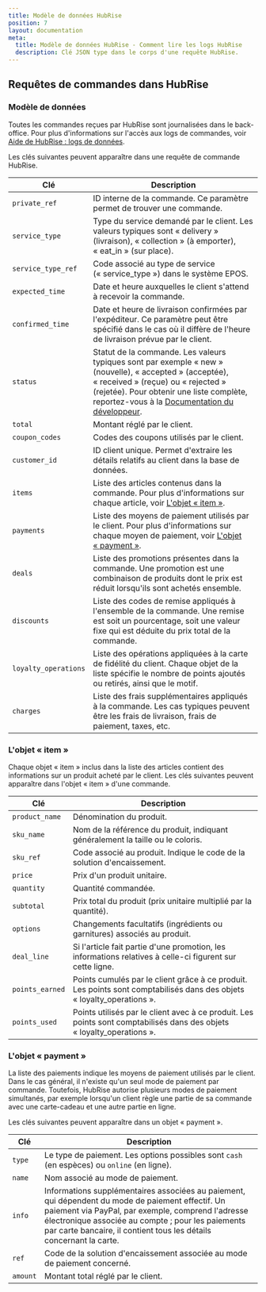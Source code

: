 ```yaml
---
title: Modèle de données HubRise
position: 7
layout: documentation
meta:
  title: Modèle de données HubRise - Comment lire les logs HubRise
  description: Clé JSON type dans le corps d'une requête HubRise.
---
```


## Requêtes de commandes dans HubRise

### Modèle de données

Toutes les commandes reçues par HubRise sont journalisées dans le back-office. Pour plus d'informations sur l'accès aux logs de commandes, voir [Aide de HubRise : logs de données](/docs/data/#logs).

Les clés suivantes peuvent apparaître dans une requête de commande HubRise.

| Clé                  | Description                                                                                                                                                                                               |
| -------------------- | --------------------------------------------------------------------------------------------------------------------------------------------------------------------------------------------------------- |
| `private_ref`        | ID interne de la commande. Ce paramètre permet de trouver une commande.                                                                                                                                           |
| `service_type`       | Type du service demandé par le client. Les valeurs typiques sont « delivery » (livraison), « collection » (à emporter), « eat_in » (sur place).                                                                                                     |
| `service_type_ref`   | Code associé au type de service (« service_type ») dans le système EPOS.                                                                                                                                                 |
| `expected_time`      | Date et heure auxquelles le client s'attend à recevoir la commande.                                                                                                                                              |
| `confirmed_time`     | Date et heure de livraison confirmées par l'expéditeur. Ce paramètre peut être spécifié dans le cas où il diffère de l'heure de livraison prévue par le client.                                                             |
| `status`             | Statut de la commande. Les valeurs typiques sont par exemple « new » (nouvelle), « accepted » (acceptée), « received » (reçue) ou « rejected » (rejetée). Pour obtenir une liste complète, reportez-vous à la [Documentation du développeur](/developers/api/order-management/#order-status). |
| `total`              | Montant réglé par le client.                                                                                                                                                                          |
| `coupon_codes`       | Codes des coupons utilisés par le client.                                                                                                                                                                    |
| `customer_id`        | ID client unique. Permet d'extraire les détails relatifs au client dans la base de données.                                                                                                                 |
| `items`              | Liste des articles contenus dans la commande. Pour plus d'informations sur chaque article, voir [L'objet « item »](/docs/hubrise-logs/model-donnee-hubrise#l-objet-item).                                                          |
| `payments`           | Liste des moyens de paiement utilisés par le client. Pour plus d'informations sur chaque moyen de paiement, voir [L'objet « payment »](/docs/hubrise-logs/model-donnee-hubrise#l-objet-payment).                        |
| `deals`              | Liste des promotions présentes dans la commande. Une promotion est une combinaison de produits dont le prix est réduit lorsqu'ils sont achetés ensemble.                                                                            |
| `discounts`          | Liste des codes de remise appliqués à l'ensemble de la commande. Une remise est soit un pourcentage, soit une valeur fixe qui est déduite du prix total de la commande.                                          |
| `loyalty_operations` | Liste des opérations appliquées à la carte de fidélité du client. Chaque objet de la liste spécifie le nombre de points ajoutés ou retirés, ainsi que le motif.                                                    |
| `charges`            | Liste des frais supplémentaires appliqués à la commande. Les cas typiques peuvent être les frais de livraison, frais de paiement, taxes, etc.                                                                                   |

### L'objet « item »

Chaque objet « item » inclus dans la liste des articles contient des informations sur un produit acheté par le client. Les clés suivantes peuvent apparaître dans l'objet « item » d'une commande.

| Clé             | Description                                                                                              |
| --------------- | -------------------------------------------------------------------------------------------------------- |
| `product_name`  | Dénomination du produit.                                                                                 |
| `sku_name`      | Nom de la référence du produit, indiquant généralement la taille ou le coloris.                                    |
| `sku_ref`       | Code associé au produit. Indique le code de la solution d'encaissement.                                        |
| `price`         | Prix d'un produit unitaire.                                                                           |
| `quantity`      | Quantité commandée.                                                                                    |
| `subtotal`      | Prix total du produit (prix unitaire multiplié par la quantité).                                                       |
| `options`       | Changements facultatifs (ingrédients ou garnitures) associés au produit.                              |
| `deal_line`     | Si l'article fait partie d'une promotion, les informations relatives à celle-ci figurent sur cette ligne.                              |
| `points_earned` | Points cumulés par le client grâce à ce produit. Les points sont comptabilisés dans des objets « loyalty_operations ». |
| `points_used`   | Points utilisés par le client avec à ce produit. Les points sont comptabilisés dans des objets « loyalty_operations ».   |

### L'objet « payment »

La liste des paiements indique les moyens de paiement utilisés par le client. Dans le cas général, il n'existe qu'un seul mode de paiement par commande. Toutefois, HubRise autorise plusieurs modes de paiement simultanés, par exemple lorsqu'un client règle une partie de sa commande avec une carte-cadeau et une autre partie en ligne.

Les clés suivantes peuvent apparaître dans un objet « payment ».

| Clé      | Description                                                                                                                                                                                                                                                   |
| -------- | ------------------------------------------------------------------------------------------------------------------------------------------------------------------------------------------------------------------------------------------------------------- |
| `type`   | Le type de paiement. Les options possibles sont `cash` (en espèces) ou `online` (en ligne).                                                                                                                                                                                                                  |
| `name`   | Nom associé au mode de paiement.                                                                                                                                                                                                                  |
| `info`   | Informations supplémentaires associées au paiement, qui dépendent du mode de paiement effectif. Un paiement via PayPal, par exemple, comprend l'adresse électronique associée au compte ; pour les paiements par carte bancaire, il contient tous les détails concernant la carte. |
| `ref`    | Code de la solution d'encaissement associée au mode de paiement concerné.                                                                                                                                                                                                              |
| `amount` | Montant total réglé par le client.                                                                                                                                                                                                                        |
